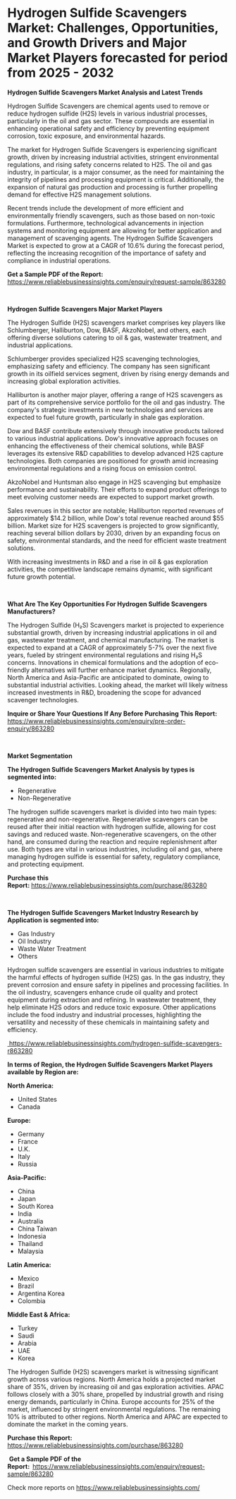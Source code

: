 <p><h1>Hydrogen Sulfide Scavengers Market: Challenges, Opportunities, and Growth Drivers and Major Market Players forecasted for period from 2025 - 2032</h1></p><p><strong>Hydrogen Sulfide Scavengers Market Analysis and Latest Trends</strong></p>
<p><p>Hydrogen Sulfide Scavengers are chemical agents used to remove or reduce hydrogen sulfide (H2S) levels in various industrial processes, particularly in the oil and gas sector. These compounds are essential in enhancing operational safety and efficiency by preventing equipment corrosion, toxic exposure, and environmental hazards.</p><p>The market for Hydrogen Sulfide Scavengers is experiencing significant growth, driven by increasing industrial activities, stringent environmental regulations, and rising safety concerns related to H2S. The oil and gas industry, in particular, is a major consumer, as the need for maintaining the integrity of pipelines and processing equipment is critical. Additionally, the expansion of natural gas production and processing is further propelling demand for effective H2S management solutions.</p><p>Recent trends include the development of more efficient and environmentally friendly scavengers, such as those based on non-toxic formulations. Furthermore, technological advancements in injection systems and monitoring equipment are allowing for better application and management of scavenging agents. The Hydrogen Sulfide Scavengers Market is expected to grow at a CAGR of 10.6% during the forecast period, reflecting the increasing recognition of the importance of safety and compliance in industrial operations.</p></p>
<p><strong>Get a Sample PDF of the Report:&nbsp;</strong> <a href="https://www.reliablebusinessinsights.com/enquiry/request-sample/863280?utm_campaign=3148&utm_medium=2&utm_source=Github&utm_content=ia&utm_term=31032025&utm_id=hydrogen-sulfide-scavengers">https://www.reliablebusinessinsights.com/enquiry/request-sample/863280</a></p>
<p>&nbsp;</p>
<p><strong>Hydrogen Sulfide Scavengers Major Market Players</strong></p>
<p><p>The Hydrogen Sulfide (H2S) scavengers market comprises key players like Schlumberger, Halliburton, Dow, BASF, AkzoNobel, and others, each offering diverse solutions catering to oil & gas, wastewater treatment, and industrial applications.</p><p>Schlumberger provides specialized H2S scavenging technologies, emphasizing safety and efficiency. The company has seen significant growth in its oilfield services segment, driven by rising energy demands and increasing global exploration activities.</p><p>Halliburton is another major player, offering a range of H2S scavengers as part of its comprehensive service portfolio for the oil and gas industry. The company's strategic investments in new technologies and services are expected to fuel future growth, particularly in shale gas exploration.</p><p>Dow and BASF contribute extensively through innovative products tailored to various industrial applications. Dow's innovative approach focuses on enhancing the effectiveness of their chemical solutions, while BASF leverages its extensive R&D capabilities to develop advanced H2S capture technologies. Both companies are positioned for growth amid increasing environmental regulations and a rising focus on emission control.</p><p>AkzoNobel and Huntsman also engage in H2S scavenging but emphasize performance and sustainability. Their efforts to expand product offerings to meet evolving customer needs are expected to support market growth.</p><p>Sales revenues in this sector are notable; Halliburton reported revenues of approximately $14.2 billion, while Dow's total revenue reached around $55 billion. Market size for H2S scavengers is projected to grow significantly, reaching several billion dollars by 2030, driven by an expanding focus on safety, environmental standards, and the need for efficient waste treatment solutions. </p><p>With increasing investments in R&D and a rise in oil & gas exploration activities, the competitive landscape remains dynamic, with significant future growth potential.</p></p>
<p>&nbsp;</p>
<p><strong>What Are The Key Opportunities For Hydrogen Sulfide Scavengers Manufacturers?</strong></p>
<p><p>The Hydrogen Sulfide (H₂S) Scavengers market is projected to experience substantial growth, driven by increasing industrial applications in oil and gas, wastewater treatment, and chemical manufacturing. The market is expected to expand at a CAGR of approximately 5-7% over the next five years, fueled by stringent environmental regulations and rising H₂S concerns. Innovations in chemical formulations and the adoption of eco-friendly alternatives will further enhance market dynamics. Regionally, North America and Asia-Pacific are anticipated to dominate, owing to substantial industrial activities. Looking ahead, the market will likely witness increased investments in R&D, broadening the scope for advanced scavenger technologies.</p></p>
<p><strong>Inquire or Share Your Questions If Any Before Purchasing This Report:</strong> <a href="https://www.reliablebusinessinsights.com/enquiry/pre-order-enquiry/863280?utm_campaign=3148&utm_medium=2&utm_source=Github&utm_content=ia&utm_term=31032025&utm_id=hydrogen-sulfide-scavengers">https://www.reliablebusinessinsights.com/enquiry/pre-order-enquiry/863280</a></p>
<p>&nbsp;</p>
<p><strong>Market Segmentation</strong></p>
<p><strong>The Hydrogen Sulfide Scavengers Market Analysis by types is segmented into:</strong></p>
<p><ul><li>Regenerative</li><li>Non-Regenerative</li></ul></p>
<p><p>The hydrogen sulfide scavengers market is divided into two main types: regenerative and non-regenerative. Regenerative scavengers can be reused after their initial reaction with hydrogen sulfide, allowing for cost savings and reduced waste. Non-regenerative scavengers, on the other hand, are consumed during the reaction and require replenishment after use. Both types are vital in various industries, including oil and gas, where managing hydrogen sulfide is essential for safety, regulatory compliance, and protecting equipment.</p></p>
<p><strong>Purchase this Report:&nbsp;</strong><a href="https://www.reliablebusinessinsights.com/purchase/863280?utm_campaign=3148&utm_medium=2&utm_source=Github&utm_content=ia&utm_term=31032025&utm_id=hydrogen-sulfide-scavengers">https://www.reliablebusinessinsights.com/purchase/863280</a></p>
<p>&nbsp;</p>
<p><strong>The Hydrogen Sulfide Scavengers Market Industry Research by Application is segmented into:</strong></p>
<p><ul><li>Gas Industry</li><li>Oil Industry</li><li>Waste Water Treatment</li><li>Others</li></ul></p>
<p><p>Hydrogen sulfide scavengers are essential in various industries to mitigate the harmful effects of hydrogen sulfide (H2S) gas. In the gas industry, they prevent corrosion and ensure safety in pipelines and processing facilities. In the oil industry, scavengers enhance crude oil quality and protect equipment during extraction and refining. In wastewater treatment, they help eliminate H2S odors and reduce toxic exposure. Other applications include the food industry and industrial processes, highlighting the versatility and necessity of these chemicals in maintaining safety and efficiency.</p></p>
<p><a href="https://www.reliablebusinessinsights.com/hydrogen-sulfide-scavengers-r863280?utm_campaign=3148&utm_medium=2&utm_source=Github&utm_content=ia&utm_term=31032025&utm_id=hydrogen-sulfide-scavengers">&nbsp;https://www.reliablebusinessinsights.com/hydrogen-sulfide-scavengers-r863280</a></p>
<p><strong>In terms of Region, the Hydrogen Sulfide Scavengers Market Players available by Region are:</strong></p>
<p>
    <p> <strong> North America: </strong>
        <ul>
            <li>United States</li>
            <li>Canada</li>
        </ul>
        </p> 
    <p> <strong> Europe: </strong>
        <ul>
            <li>Germany</li>
            <li>France</li>
            <li>U.K.</li>
            <li>Italy</li>
            <li>Russia</li>
        </ul>
        </p> 
    <p> <strong> Asia-Pacific: </strong>
        <ul>
            <li>China</li>
            <li>Japan</li>
            <li>South Korea</li>
            <li>India</li>
            <li>Australia</li>
            <li>China Taiwan</li>
            <li>Indonesia</li>
            <li>Thailand</li>
            <li>Malaysia</li>
        </ul>
        </p> 
    <p> <strong> Latin America: </strong>
        <ul>
            <li>Mexico</li>
            <li>Brazil</li>
            <li>Argentina Korea</li>
            <li>Colombia</li>
        </ul>
        </p> 
    <p> <strong> Middle East & Africa: </strong>
        <ul>
            <li>Turkey</li>
            <li>Saudi</li>
            <li>Arabia</li>
            <li>UAE</li>
            <li>Korea</li>
        </ul>
    </p>
    </p>
<p><p>The Hydrogen Sulfide (H2S) scavengers market is witnessing significant growth across various regions. North America holds a projected market share of 35%, driven by increasing oil and gas exploration activities. APAC follows closely with a 30% share, propelled by industrial growth and rising energy demands, particularly in China. Europe accounts for 25% of the market, influenced by stringent environmental regulations. The remaining 10% is attributed to other regions. North America and APAC are expected to dominate the market in the coming years.</p></p>
<p><strong>Purchase this Report: </strong><a href="https://www.reliablebusinessinsights.com/purchase/863280?utm_campaign=3148&utm_medium=2&utm_source=Github&utm_content=ia&utm_term=31032025&utm_id=hydrogen-sulfide-scavengers">https://www.reliablebusinessinsights.com/purchase/863280</a></p>
<p>&nbsp;<strong>Get a Sample PDF of the Report:&nbsp;&nbsp;</strong><a href="https://www.reliablebusinessinsights.com/enquiry/request-sample/863280?utm_campaign=3148&utm_medium=2&utm_source=Github&utm_content=ia&utm_term=31032025&utm_id=hydrogen-sulfide-scavengers">https://www.reliablebusinessinsights.com/enquiry/request-sample/863280</a></p>
<p><strong></strong></p>
<p>Check more reports on <a href="https://www.reliablebusinessinsights.com/?utm_campaign=3148&utm_medium=2&utm_source=Github&utm_content=ia&utm_term=31032025&utm_id=hydrogen-sulfide-scavengers">https://www.reliablebusinessinsights.com/</a></p>